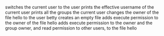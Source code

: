 switches the current user to the user
prints the effective username of the current user
prints all the groups the current user
changes the owner of the file hello to the user betty
creates an empty file
adds execute permission to the owner of the file hello
 adds execute permission to the owner and the group owner, and read permission to other users, to the file hello
